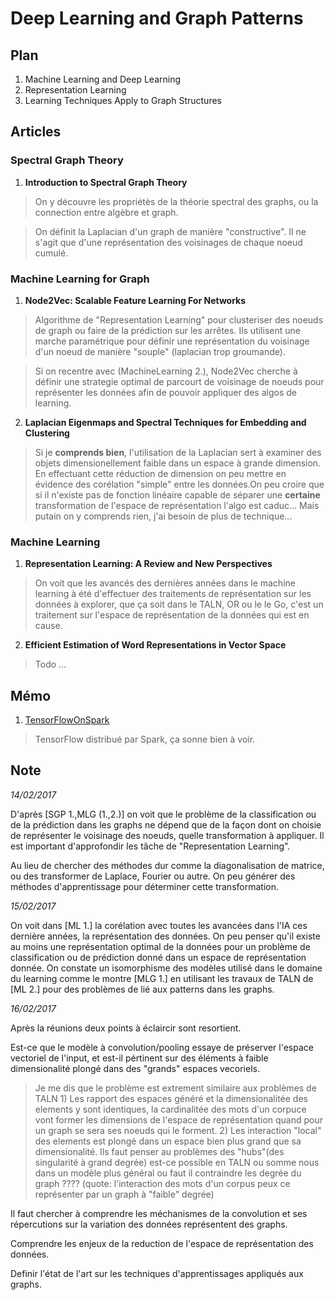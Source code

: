 # Deep Learning and Graph Patterns
## Plan
  1. Machine Learning and Deep Learning
  2. Representation Learning
  3. Learning Techniques Apply to Graph Structures

## Articles

### Spectral Graph Theory

1. **Introduction to Spectral Graph Theory**

  > On y découvre les propriétès de la théorie spectral des graphs, ou la connection entre algèbre et graph.

  > On définit la Laplacian d'un graph de manière "constructive". Il ne s'agit que d'une représentation des voisinages de chaque noeud cumulé.

### Machine Learning for Graph

1. **Node2Vec: Scalable Feature Learning For Networks**

  > Algorithme de "Representation Learning" pour clusteriser des noeuds de graph ou faire de la prédiction sur les arrêtes. Ils utilisent une marche paramétrique pour définir une représentation du voisinage d'un noeud de manière "souple" (laplacian trop groumande).

  > Si on recentre avec (MachineLearning 2.), Node2Vec cherche à définir une strategie optimal de parcourt de voisinage de noeuds pour représenter les données afin de pouvoir appliquer des algos de learning.

2. **Laplacian Eigenmaps and Spectral Techniques for Embedding and Clustering**

  > Si je **comprends bien**, l'utilisation de la Laplacian sert à examiner des objets dimensionellement faible dans un espace à grande dimension. En effectuant cette réduction de dimension on peu mettre en évidence des corélation "simple" entre les données.On peu croire que si il n'existe pas de fonction linéaire capable de séparer une **certaine** transformation de l'espace de représentation l'algo est caduc...  Mais putain on y comprends rien, j'ai besoin de plus de technique...

### Machine Learning

1. **Representation Learning: A Review and New Perspectives**

  > On voit que les avancés des dernières années dans le machine learning à été d'effectuer des traitements de représentation sur les données à explorer, que ça soit dans le TALN, OR ou le le Go, c'est un traitement sur l'espace de représentation de la données qui est en cause.


2. **Efficient Estimation of Word Representations in Vector Space**

  > Todo ...

## Mémo

1. [TensorFlowOnSpark](https://github.com/yahoo/TensorFlowOnSpark)

  > TensorFlow distribué par Spark, ça sonne bien à voir.

## Note

  _14/02/2017_

  D'après [SGP 1.,MLG (1.,2.)] on voit que le problème de la classification ou de la prédiction dans les graphs ne dépend que de la façon dont on choisie de représenter le voisinage des noeuds, quelle transformation à appliquer. Il est important d'approfondir les tâche de "Representation Learning".

  Au lieu de chercher des méthodes dur comme la diagonalisation de matrice, ou des transformer de Laplace, Fourier ou autre. On peu générer des méthodes d'apprentissage pour déterminer cette transformation.

  _15/02/2017_

  On voit dans [ML 1.] la corélation avec toutes les avancées dans l'IA ces dernière années, la représentation des données. On peu penser qu'il existe au moins une représentation optimal de la données pour un problème de classification ou de prédiction donné dans un espace de représentation donnée. On constate un isomorphisme des modèles utilisé dans le domaine du learning comme le montre [MLG 1.] en utilisant les travaux de TALN de [ML 2.] pour des problèmes de lié aux patterns dans les graphs.

  _16/02/2017_

  Après la réunions deux points à éclaircir sont resortient.

  Est-ce que le modèle à convolution/pooling essaye de préserver l'espace vectoriel de l'input, et est-il pértinent sur des éléments à faible dimensionalité plongé dans des "grands" espaces vecoriels.

  > Je me dis que le problème est extrement similaire aux problèmes de TALN
    1) Les rapport des espaces généré et la dimensionalitée des elements y sont identiques, la cardinalitée des mots d'un corpuce vont former les dimensions de l'espace de représentation quand pour un graph se sera ses noeuds qui le forment.
    2) Les interaction "local" des elements est plongé dans un espace bien plus grand que sa dimensionalité.
    Ils faut penser au problèmes des "hubs"(des singularité à grand degrée) est-ce possible en TALN ou somme nous dans un modèle plus général ou faut il contraindre les degrée du graph ???? (quote: l'interaction des mots d'un corpus peux ce représenter par un graph à "faible" degrée)

  Il faut chercher à comprendre les méchanismes de la convolution et ses répercutions sur la variation des données représentent des graphs.

  Comprendre les enjeux de la reduction de l'espace de représentation des données.

  Definir l'état de l'art sur les techniques d'apprentissages appliqués aux graphs.
